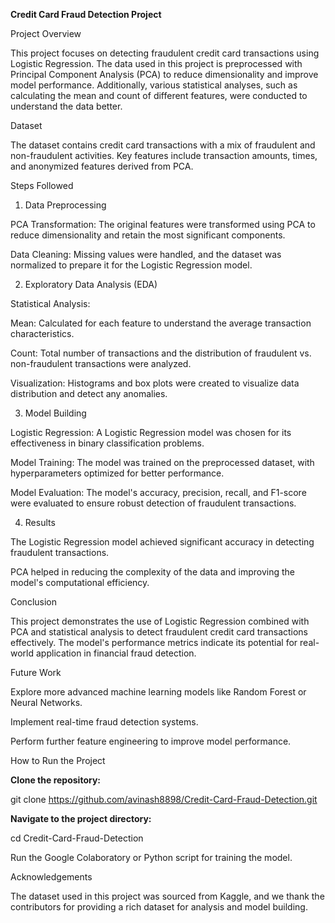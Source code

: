 **Credit Card Fraud Detection Project**

Project Overview

This project focuses on detecting fraudulent credit card transactions using Logistic Regression. The data used in this project is preprocessed with Principal Component Analysis (PCA) to reduce dimensionality and improve model performance. Additionally, various statistical analyses, such as calculating the mean and count of different features, were conducted to understand the data better.

Dataset

The dataset contains credit card transactions with a mix of fraudulent and non-fraudulent activities. Key features include transaction amounts, times, and anonymized features derived from PCA.

Steps Followed

1. Data Preprocessing

PCA Transformation: The original features were transformed using PCA to reduce dimensionality and retain the most significant components.

Data Cleaning: Missing values were handled, and the dataset was normalized to prepare it for the Logistic Regression model.

2. Exploratory Data Analysis (EDA)

Statistical Analysis:

Mean: Calculated for each feature to understand the average transaction characteristics.

Count: Total number of transactions and the distribution of fraudulent vs. non-fraudulent transactions were analyzed.

Visualization: Histograms and box plots were created to visualize data distribution and detect any anomalies.

3. Model Building

Logistic Regression: A Logistic Regression model was chosen for its effectiveness in binary classification problems.

Model Training: The model was trained on the preprocessed dataset, with hyperparameters optimized for better performance.

Model Evaluation: The model's accuracy, precision, recall, and F1-score were evaluated to ensure robust detection of fraudulent transactions.

4. Results

The Logistic Regression model achieved significant accuracy in detecting fraudulent transactions.

PCA helped in reducing the complexity of the data and improving the model's computational efficiency.

Conclusion

This project demonstrates the use of Logistic Regression combined with PCA and statistical analysis to detect fraudulent credit card transactions effectively. The model's performance metrics indicate its potential for real-world application in financial fraud detection.

Future Work

Explore more advanced machine learning models like Random Forest or Neural Networks.

Implement real-time fraud detection systems.

Perform further feature engineering to improve model performance.

How to Run the Project

**Clone the repository:**

git clone https://github.com/avinash8898/Credit-Card-Fraud-Detection.git

**Navigate to the project directory:**

cd Credit-Card-Fraud-Detection


Run the Google Colaboratory or Python script for training the model.

Acknowledgements

The dataset used in this project was sourced from Kaggle, and we thank the contributors for providing a rich dataset for analysis and model building.

